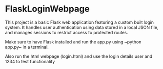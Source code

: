 # FlaskLoginWebpage
This project is a basic Flask web application featuring a custom built login system. It handles user authentication using data stored in a local JSON file, and manages sessions to restrict access to protected routes.

Make sure to have Flask installed and run the app.py using ~python app.py~ in a terminal.

Also run the html webpage (login.html) and use the login details user and 1234 to test functionality
